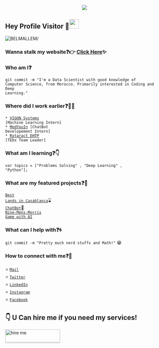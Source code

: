 <p align="center">
  <img src="https://media.giphy.com/media/xHEPtVlwQ4sJs07clI/source.gif">
</p>
 
##  Hey Profile Visitor :eyes:<img src="https://raw.githubusercontent.com/iampavangandhi/iampavangandhi/master/gifs/Hi.gif" width="30px">
<p align="left"> <img src=https://komarev.com/ghpvc/?username=BELMALLEM alt=BELMALLEM/></p>


### Wanna stalk my website:question::point_right: [Click Here](https://belmallem.netlify.app/):sparkles:

### Who am I:question: 
<code>git commit -m "I'm a Data Scientist with good knowledge of Computer Science, from Morocco. Primarily interested in Coding and Deep Learning."</code>

### Where did I work earlier:question::woman_technologist:
<code>* [VIGON Systems](https://vigonsystems.com/) [Machine Learning Intern]</code>    
<code>* [MedYouIn](https://www.medyouin.ma/) [ChatBot Developement Intern]</code>    
<code>* [Rotaract EHTP](https://www.facebook.com/rcehtp/) [TEDx Team Leader]</code>
  
### What am I learning:question::point_down:	
<code>var topics = ["Problems Solving" , "Deep Learning" , "Python"];</code>

### What are my featured projects:question::rocket:
<code>[Best Lands in Casablanca](https://github.com/BELMALLEM/Best-Lands-to-buy-in-Casablanca)</code>:hourglass:     
<code>[ChatBot](https://github.com/BELMALLEM/ChatBot)</code>:robot:  
<code>[Nine-Mens-Morris Game with AI](https://github.com/BELMALLEM/Nine_Mens_Morris_AI)</code>     

### What can I help with:question::cyclone:
<code>git commit -m "Pretty much nerd stuffs and Math!"</code> :grin:

### How to connect with me:question::email:
:star: <code>[Mail](mailto:marouane.belmallem@gmail.com)</code>    
:star: <code>[Twitter](https://www.instagram.com/mrwn.bel/)</code>  
:star: <code>[LinkedIn](https://www.linkedin.com/in/marouane-belmallem/)</code>  
:star: <code>[Instagram](https://www.instagram.com/mrwn.bel/)</code>  
:star: <code>[Facebook](https://www.facebook.com/marwan.fac.543/)</code>  

## :point_down: U Can hire me if you need my services!
<a href="https://github.com/BELMALLEM" target="_blank"><img src="http://www.w3.org/2000/svg" alt="hire me" style="height: 41px !important;width: 174px !important;box-shadow: 0px 3px 2px 0px rgba(190, 190, 190, 0.5) !important;-webkit-box-shadow: 0px 3px 2px 0px rgba(190, 190, 190, 0.5) !important;" ></a>
